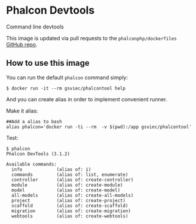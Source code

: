 # Phalcon Devtools

Command line devtools

This image is updated via pull requests to the `phalconphp/dockerfiles` [GitHub repo](https://github.com/phalcon/dockerfiles).

## How to use this image

You can run the default `phalcon` command simply:

```
$ docker run -it --rm gsviec/phalcontool help
```

And you can create alias in order to implement convenient runner. 

Make it alias:

```
##Add a alias to bash 
alias phalcon='docker run -ti --rm  -v $(pwd):/app gsviec/phalcontool'
```

Test:

```
$ phalcon
Phalcon DevTools (3.1.2)

Available commands:
  info             (alias of: i)
  commands         (alias of: list, enumerate)
  controller       (alias of: create-controller)
  module           (alias of: create-module)
  model            (alias of: create-model)
  all-models       (alias of: create-all-models)
  project          (alias of: create-project)
  scaffold         (alias of: create-scaffold)
  migration        (alias of: create-migration)
  webtools         (alias of: create-webtools)
```
